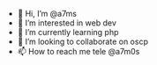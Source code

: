 - 👋 Hi, I’m @a7ms
- 👀 I’m interested in web dev
- 🌱 I’m currently learning php
- 💞️ I’m looking to collaborate on oscp
- 📫 How to reach me tele @a7m0s

<!---
a7ms/a7ms is a ✨ special ✨ repository because its `README.md` (this file) appears on your GitHub profile.
You can click the Preview link to take a look at your changes.
--->
